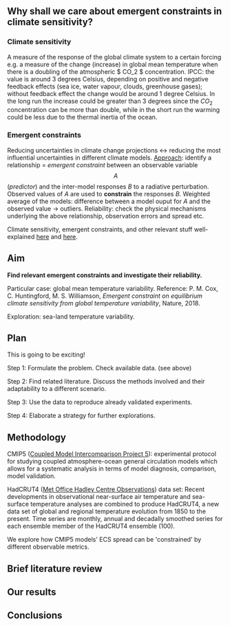 ## Why shall we care about emergent constraints in climate sensitivity? 
### Climate sensitivity
A measure of the response of the global climate system to a certain forcing e.g. a measure of the change (increase) in global mean temperature when there is a doubling of the atmospheric $ CO_2 $ concentration. IPCC: the value is around 3 degrees Celsius, depending on positive and negative feedback effects (sea ice, water vapour, clouds, greenhouse gases); without feedback effect the change would be around 1 degree Celsius. In the long run the increase could be greater than 3 degrees since the $CO_2$ concentration can be more than double, while in the short run the warming could be less due to the thermal inertia of the ocean. 

### Emergent constraints
Reducing uncertainties in climate change projections $\longleftrightarrow$ reducing the most influential uncertainties in different climate models. [Approach](http://climate-dynamics.org/reducing-uncertainties-in-climate-projections-with-emergent-constraints-part-1-concept/): identify a relationship = _emergent constraint_ between an observable variable $$A$$ (_predictor_) and the inter-model responses $B$ to a radiative perturbation. Observed values of $A$ are used to __constrain__ the responses $B$. Weighted average of the models: difference between a model ouput for $A$ and the observed value $\rightarrow$ outliers. Reliability: check the physical mechanisms underlying the above relationship, observation errors and spread etc. 

Climate sensitivity, emergent constraints, and other relevant stuff well-explained [here](http://climate-dynamics.org/reducing-uncertainties-in-climate-projections-with-emergent-constraints-part-1-concept/) and [here](http://news.mit.edu/2010/explained-climate-sensitivity).
 
## Aim
__Find relevant emergent constraints and investigate their reliability.__

Particular case: global mean temperature variability. Reference: P. M. Cox, C. Huntingford, M. S. Williamson, _Emergent constraint on equilibrium climate sensitivity from global temperature variability_, Nature, 2018. 

Exploration: sea-land temperature variability. 

## Plan 
This is going to be exciting!

Step 1: Formulate the problem. Check available data. (see above)

Step 2: Find related literature. Discuss the methods involved and their adaptability to a different scenario. 

Step 3: Use the data to reproduce already validated experiments. 

Step 4: Elaborate a strategy for further explorations. 

## Methodology
CMIP5 ([Coupled Model Intercomparison Project 5](https://esgf-node.llnl.gov/projects/cmip5/)):  experimental protocol for studying coupled atmosphere-ocean general circulation models which allows for a systematic analysis in terms of model diagnosis, comparison, model validation.

HadCRUT4 ([Met Office Hadley Centre Observations](https://www.metoffice.gov.uk/hadobs/hadcrut4/index.html)) data set: 
Recent  developments  in  observational  near-surface  air  temperature  and  sea-surface  temperature analyses  are  combined  to  produce  HadCRUT4,  a  new data  set  of  global  and  regional  temperature evolution  from  1850  to  the  present.
Time series are monthly, annual and decadally smoothed series for each ensemble member of the HadCRUT4 ensemble (100).

We explore how CMIP5 models' ECS spread can be 'constrained' by different observable metrics. 


## Brief literature review 


## Our results


## Conclusions






